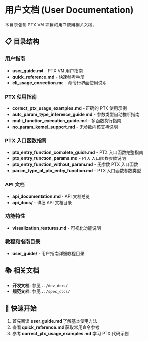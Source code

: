# 用户文档 (User Documentation)

本目录包含 PTX VM 项目的用户使用相关文档。

## 📋 目录结构

### 用户指南
- **user_guide.md** - PTX VM 用户指南
- **quick_reference.md** - 快速参考手册
- **cli_usage_correction.md** - 命令行界面使用说明

### PTX 使用指南
- **correct_ptx_usage_examples.md** - 正确的 PTX 使用示例
- **auto_param_type_inference_guide.md** - 参数类型自动推断指南
- **multi_function_execution_guide.md** - 多函数执行指南
- **no_param_kernel_support.md** - 无参数内核支持说明

### PTX 入口函数指南
- **ptx_entry_function_complete_guide.md** - PTX 入口函数完整指南
- **ptx_entry_function_params.md** - PTX 入口函数参数说明
- **ptx_entry_function_without_param.md** - 无参数 PTX 入口函数
- **param_type_of_ptx_entry_function.md** - PTX 入口函数参数类型

### API 文档
- **api_documentation.md** - API 文档总览
- **api_docs/** - 详细 API 文档目录

### 功能特性
- **visualization_features.md** - 可视化功能说明

### 教程和指南目录
- **user_guide/** - 用户指南详细教程目录

## 📚 相关文档

- **开发文档**: 参见 `../dev_docs/`
- **规范文档**: 参见 `../spec_docs/`

## 🚀 快速开始

1. 首先阅读 **user_guide.md** 了解基本使用方法
2. 查看 **quick_reference.md** 获取常用命令参考
3. 参考 **correct_ptx_usage_examples.md** 学习 PTX 代码示例
